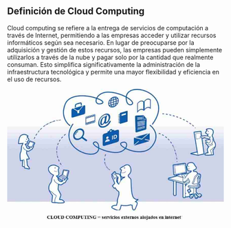 ## Definición de Cloud Computing

Cloud computing se refiere a la entrega de servicios de computación a través de Internet, permitiendo a las empresas acceder y utilizar recursos informáticos según sea necesario. En lugar de preocuparse por la adquisición y gestión de estos recursos, las empresas pueden simplemente utilizarlos a través de la nube y pagar solo por la cantidad que realmente consuman. Esto simplifica significativamente la administración de la infraestructura tecnológica y permite una mayor flexibilidad y eficiencia en el uso de recursos.

![image](/img/cloud2.jpg)
